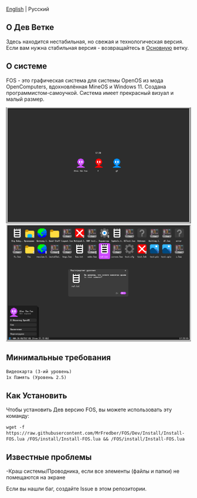[English](https://github.com/MrFredber/FOS/blob/Dev/README.md) | Русский

## О Дев Ветке

Здесь находится нестабильная, но свежая и технологическая версия. Если вам нужна стабильная версия - возвращайтесь в [Основную](https://github.com/MrFredber/FOS) ветку.

## О системе

FOS - это графическая система для системы OpenOS из мода OpenComputers, вдохновлённая MineOS и Windows 11. Создана программистом-самоучкой. Система имеет прекрасный визуал и малый размер.

![](https://raw.githubusercontent.com/MrFredber/FOS/Dev/Readme%20files/russian2.png)
![](https://raw.githubusercontent.com/MrFredber/FOS/Dev/Readme%20files/russian1.png)

## Минимальные требования

	Видеокарта (3-ий уровень)
	1x Память (Уровень 2.5)

## Как Установить

Чтобы установить Дев версию FOS, вы можете использовать эту команду:

	wget -f https://raw.githubusercontent.com/MrFredber/FOS/Dev/Install/Install-FOS.lua /FOS/install/Install-FOS.lua && /FOS/install/Install-FOS.lua

## Известные проблемы

-Краш системы/Проводника, если все элементы (файлы и папки) не помещаются на экране

Если вы нашли баг, создайте Issue в этом репозитории.
